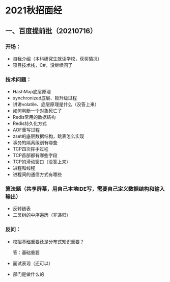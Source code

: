 # 2021秋招面经

## 一、百度提前批（20210716）

### 开场：

- 自我介绍（本科研究生就读学校，获奖情况）
- 项目技术栈，C#，没继续问了

### 技术问题：

- HashMap底层原理
- synchronized底层、锁升级过程
- 讲讲volatile、底层原理是什么（没答上来）
- 如何判断一个对象死亡了
- Redis常用的数据结构
- Redis持久化方式
- AOF重写过程
- zset的底层数据结构，跳表怎么实现
- 事务的隔离级别有哪些
- TCP四次挥手过程
- TCP首部都有哪些字段
- TCP的滑动窗口（没答上来）
- 进程和线程
- 进程间的通信方式有哪些

### 算法题（共享屏幕，用自己本地IDE写，需要自己定义数据结构和输入输出）

- 反转链表
- 二叉树的中序遍历（非递归）

### 反问：

- 校招基础重要还是分布式知识重要？

  答：基础重要

- 面试表现（还可以）

- 部门是做什么的